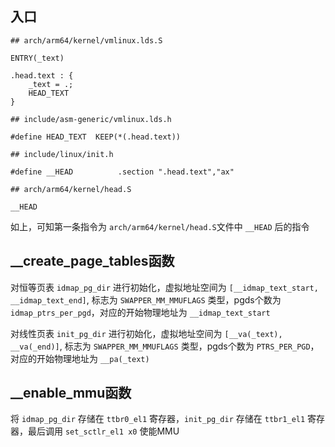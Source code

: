 ## 入口

```
## arch/arm64/kernel/vmlinux.lds.S

ENTRY(_text)

.head.text : {
	_text = .;
	HEAD_TEXT
}

## include/asm-generic/vmlinux.lds.h

#define HEAD_TEXT  KEEP(*(.head.text))

## include/linux/init.h

#define __HEAD          .section ".head.text","ax"

## arch/arm64/kernel/head.S

__HEAD
```

如上，可知第一条指令为 `arch/arm64/kernel/head.S`文件中 `__HEAD` 后的指令

## __create_page_tables函数

对恒等页表 `idmap_pg_dir` 进行初始化，虚拟地址空间为 `[__idmap_text_start, __idmap_text_end]`, 标志为 `SWAPPER_MM_MMUFLAGS` 类型，pgds个数为 `idmap_ptrs_per_pgd`，对应的开始物理地址为 `__idmap_text_start`

对线性页表 `init_pg_dir` 进行初始化，虚拟地址空间为 `[__va(_text), __va(_end)]`, 标志为 `SWAPPER_MM_MMUFLAGS` 类型，pgds个数为 `PTRS_PER_PGD`，对应的开始物理地址为 `__pa(_text)`

## __enable_mmu函数

将 `idmap_pg_dir` 存储在 `ttbr0_el1` 寄存器，`init_pg_dir` 存储在 `ttbr1_el1` 寄存器，最后调用 `set_sctlr_el1 x0` 使能MMU

